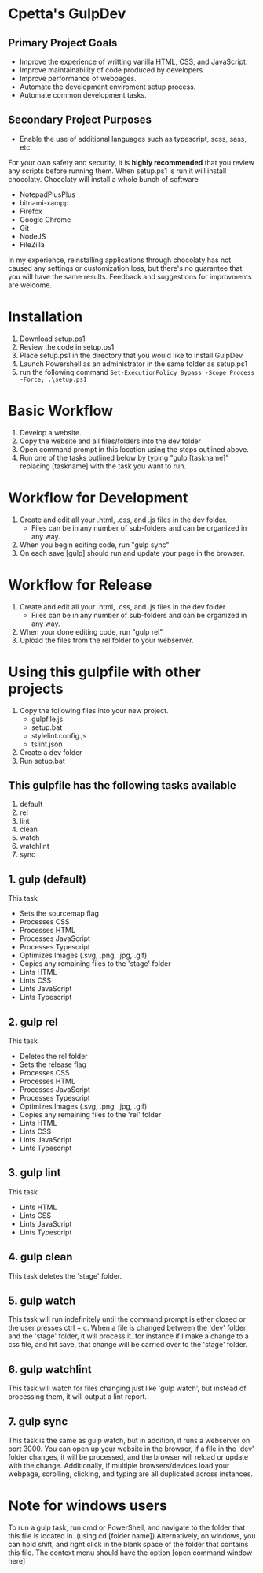 # Cpetta's GulpDev

## Primary Project Goals
* Improve the experience of writting vanilla HTML, CSS, and JavaScript.
* Improve maintainability of code produced by developers.
* Improve performance of webpages.
* Automate the development enviroment setup process.
* Automate common development tasks.

## Secondary Project Purposes
* Enable the use of additional languages such as typescript, scss, sass, etc.

For your own safety and security, it is **highly recommended** that you review any scripts before running them.
When setup.ps1 is run it will install chocolaty.
Chocolaty will install a whole bunch of software
* NotepadPlusPlus
* bitnami-xampp
* Firefox
* Google Chrome
* Git
* NodeJS
* FileZilla

In my experience, reinstalling applications through chocolaty has not caused any settings or customization loss, but there's no guarantee that you will have the same results.
Feedback and suggestions for improvments are welcome.

# Installation
1. Download setup.ps1
2. Review the code in setup.ps1
3. Place setup.ps1 in the directory that you would like to install GulpDev
2. Launch Powershell as an administrator in the same folder as setup.ps1
4. run the following command `Set-ExecutionPolicy Bypass -Scope Process -Force; .\setup.ps1`

# Basic Workflow
1. Develop a website.
2. Copy the website and all files/folders into the dev folder
3. Open command prompt in this location using the steps outlined above.
4. Run one of the tasks outlined below by typing "gulp [taskname]" replacing [taskname] with the task you want to run.

# Workflow for Development
1. Create and edit all your .html, .css, and .js files in the dev folder.
	* Files can be in any number of sub-folders and can be organized in any way.
2. When you begin editing code, run "gulp sync"
3. On each save [gulp] should run and update your page in the browser.

# Workflow for Release
1. Create and edit all your .html, .css, and .js files in the dev folder
	* Files can be in any number of sub-folders and can be organized in any way.
2. When your done editing code, run "gulp rel"
3. Upload the files from the rel folder to your webserver.
	
# Using this gulpfile with other projects
1. Copy the following files into your new project. 
	* gulpfile.js
	* setup.bat
	* stylelint.config.js
	* tslint.json
2. Create a dev folder
3. Run setup.bat

## This gulpfile has the following tasks available
1. default
2. rel
3. lint
4. clean
5. watch
6. watchlint
7. sync

## 1. gulp (default)
This task 
* Sets the sourcemap flag
* Processes CSS
* Processes HTML
* Processes JavaScript
* Processes Typescript
* Optimizes Images (.svg, .png, .jpg, .gif)
* Copies any remaining files to the 'stage' folder
* Lints HTML
* Lints CSS
* Lints JavaScript
* Lints Typescript

## 2. gulp rel
This task
* Deletes the rel folder
* Sets the release flag
* Processes CSS
* Processes HTML
* Processes JavaScript
* Processes Typescript
* Optimizes Images (.svg, .png, .jpg, .gif)
* Copies any remaining files to the 'rel' folder
* Lints HTML
* Lints CSS
* Lints JavaScript
* Lints Typescript
		
## 3. gulp lint
This task
* Lints HTML
* Lints CSS
* Lints JavaScript
* Lints Typescript
		
## 4. gulp clean
This task deletes the 'stage' folder.
	
## 5. gulp watch
This task will run indefinitely until the command prompt is ether closed or the user presses ctrl + c.
When a file is changed between the 'dev' folder and the 'stage' folder, it will process it.
for instance if I make a change to a css file, and hit save, that change will be carried over to the 'stage' folder.
		
## 6. gulp watchlint
This task will watch for files changing just like 'gulp watch', but instead of processing them, it will output a lint report.
		
## 7. gulp sync
This task is the same as gulp watch, but in addition, it runs a webserver on port 3000.
You can open up your website in the browser, if a file in the 'dev' folder changes, it will be processed, and the browser will reload or update with the change.
Additionally, if multiple browsers/devices load your webpage, scrolling, clicking, and typing are all duplicated across instances.
		
		
# Note for windows users
To run a gulp task, run cmd or PowerShell, and navigate to the folder that this file is located in. (using cd [folder name])
Alternatively, on windows, you can hold shift, and right click in the blank space of the folder that contains this file.
The context menu should have the option [open command window here]

